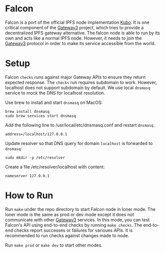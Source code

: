 # Falcon

Falcon is a port of the official IPFS node implementation [Kubo](https://github.com/ipfs/kubo).
It is one critical component of the [Gateway3](https://www.gw3.io) project, which tries to provide a decentralized IPFS gateway alternative.
The falcon node is able to run by its own and acts like a normal IPFS node.
However, it needs to join the [Gateway3](https://www.gw3.io) protocol in order to make its service accessible from the world.

# Setup
Falcon `checks` runs against major Gateway APIs to ensure they return expected response.
The `checks` run requires subdomain to work.
However, localhost does not support subdomain by default.
We use local `dnsmasq` service to mock the DNS for localhost resolution.

Use brew to install and start `dnsmasq` on MacOS:
```
brew install dnsmasq
sudo brew services start dnsmasq
```

Add the following line to /usr/local/etc/dnsmasq.conf and restart `dnsmasq`.
```
address=/localhost/127.0.0.1
```

Update resolver so that DNS query for domain `localhost` is forwarded to `dnsmasq`:
```
sudo mkdir -p /etc/resolver
```

Create a file /etc/resolver/localhost with content:
```
nameserver 127.0.0.1
```

# How to Run
Run `make` under the repo directory to start Falcon node in loner mode.
The loner mode is the same as prod or dev mode except it does not communicate with other [Gateway3](https://www.gw3.io) services.
In this mode, you can test Falcon's API using end-to-end checks by running `make checks`.
The end-to-end checks report successes or failures for varioues APIs.
It is recommended to run checks against changes made to node.

Run `make prod` or `make dev` to start other modes.
